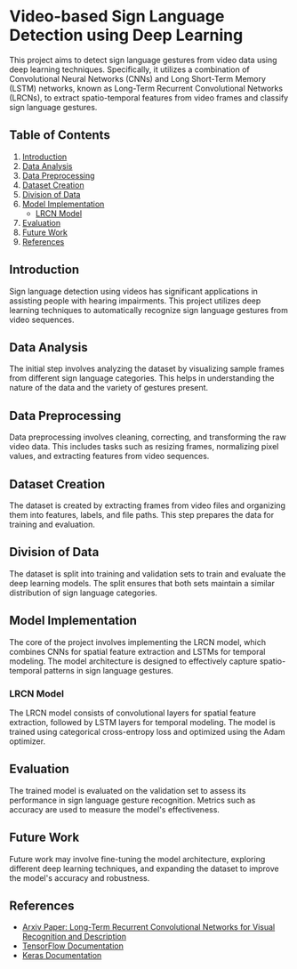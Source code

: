 # Video-based Sign Language Detection using Deep Learning

This project aims to detect sign language gestures from video data using deep learning techniques. Specifically, it utilizes a combination of Convolutional Neural Networks (CNNs) and Long Short-Term Memory (LSTM) networks, known as Long-Term Recurrent Convolutional Networks (LRCNs), to extract spatio-temporal features from video frames and classify sign language gestures.

## Table of Contents
1. [Introduction](#introduction)
2. [Data Analysis](#data-analysis)
3. [Data Preprocessing](#data-preprocessing)
4. [Dataset Creation](#dataset-creation)
5. [Division of Data](#division-of-data)
6. [Model Implementation](#model-implementation)
    - [LRCN Model](#lrcn-model)
7. [Evaluation](#evaluation)
8. [Future Work](#future-work)
9. [References](#references)

## Introduction

Sign language detection using videos has significant applications in assisting people with hearing impairments. This project utilizes deep learning techniques to automatically recognize sign language gestures from video sequences.

## Data Analysis

The initial step involves analyzing the dataset by visualizing sample frames from different sign language categories. This helps in understanding the nature of the data and the variety of gestures present.

## Data Preprocessing

Data preprocessing involves cleaning, correcting, and transforming the raw video data. This includes tasks such as resizing frames, normalizing pixel values, and extracting features from video sequences.

## Dataset Creation

The dataset is created by extracting frames from video files and organizing them into features, labels, and file paths. This step prepares the data for training and evaluation.

## Division of Data

The dataset is split into training and validation sets to train and evaluate the deep learning models. The split ensures that both sets maintain a similar distribution of sign language categories.

## Model Implementation

The core of the project involves implementing the LRCN model, which combines CNNs for spatial feature extraction and LSTMs for temporal modeling. The model architecture is designed to effectively capture spatio-temporal patterns in sign language gestures.

### LRCN Model

The LRCN model consists of convolutional layers for spatial feature extraction, followed by LSTM layers for temporal modeling. The model is trained using categorical cross-entropy loss and optimized using the Adam optimizer.

## Evaluation

The trained model is evaluated on the validation set to assess its performance in sign language gesture recognition. Metrics such as accuracy are used to measure the model's effectiveness.

## Future Work

Future work may involve fine-tuning the model architecture, exploring different deep learning techniques, and expanding the dataset to improve the model's accuracy and robustness.

## References

- [Arxiv Paper: Long-Term Recurrent Convolutional Networks for Visual Recognition and Description](https://arxiv.org/abs/1411.4389)
- [TensorFlow Documentation](https://www.tensorflow.org/api_docs/python/tf)
- [Keras Documentation](https://keras.io/api/)


